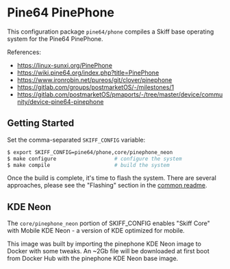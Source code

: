 # Pine64 PinePhone

This configuration package `pine64/phone` compiles a Skiff base operating system
for the Pine64 PinePhone.

References: 

 - https://linux-sunxi.org/PinePhone
 - https://wiki.pine64.org/index.php?title=PinePhone 
 - https://www.ironrobin.net/pureos/git/clover/pinephone
 - https://gitlab.com/groups/postmarketOS/-/milestones/1
 - https://gitlab.com/postmarketOS/pmaports/-/tree/master/device/community/device-pine64-pinephone

## Getting Started

Set the comma-separated `SKIFF_CONFIG` variable:

```sh
$ export SKIFF_CONFIG=pine64/phone,core/pinephone_neon
$ make configure                   # configure the system
$ make compile                     # build the system
```

Once the build is complete, it's time to flash the system. There are several
approaches, please see the "Flashing" section in the [common readme].

[common readme]: ../

## KDE Neon

The `core/pinephone_neon` portion of SKIFF_CONFIG enables "Skiff Core" with
Mobile KDE Neon - a version of KDE optimized for mobile.

This image was built by importing the pinephone KDE Neon image to Docker with
some tweaks. An ~2Gb file will be downloaded at first boot from Docker Hub with
the pinephone KDE Neon base image.

